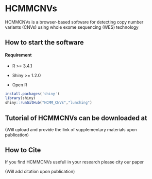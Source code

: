 # HCMMCNVs

HCMMCNVs is a browser-based software for detecting copy number variants (CNVs) using whole exome sequencing (WES) technology 

## How to start the software

#### Requirement
* R >= 3.4.1
* Shiny >= 1.2.0

* Open R 
```R
install.packages('shiny')
library(shiny)
shiny::runGitHub("HCMM_CNVs","lunching")
```

## Tutorial of HCMMCNVs can be downloaded at

(Will upload and provide the link of supplementary materials upon publication)

## How to Cite

If you find HCMMCNVs usefull in your research please city our paper

(Will add citation upon publication)
